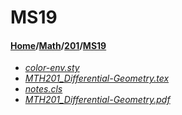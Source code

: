 # MS19
#### [Home](../../..)/[Math](../..)/[201](..)/[MS19]()
- [_color-env.sty_](color-env.sty)
- [_MTH201_Differential-Geometry.tex_](MTH201_Differential-Geometry.tex)
- [_notes.cls_](notes.cls)
- [_MTH201_Differential-Geometry.pdf_](MTH201_Differential-Geometry.pdf)
